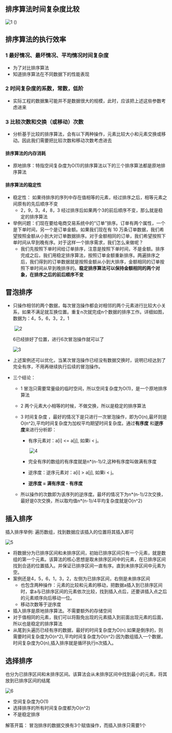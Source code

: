 ## 排序算法时间复杂度比较

 ![1](C:\Github\personal-study-zone\数据结构\img\排序\1.png) ()

## 排序算法的执行效率

### 1 最好情况、最坏情况、平均情况时间复杂度

* 为了对比排序算法
* 知道排序算法在不同数据下的性能表现

### 2 时间复杂度的系数，常数，低阶

* 实际工程的数据集可能并不是数据很大的规模，此时，应该把上述这些参数考虑进来

### 3 比较次数和交换（或移动）次数

*  分析基于比较的排序算法，会有以下两种操作，元素比较大小和元素交换或移动。因此我们需要把比较次数和移动次数考虑进去

#### 排序算法的内存消耗

* 原地排序：特指空间复杂度为O(1)的排序算法以下的三个排序算法都是原地排序算法

#### 排序算法的稳定性

* 稳定性： 如果待排序的序列中存在值相等的元素，经过排序之后，相等元素之间原有的先后顺序不变
  * 2，9，3，4，8，3 经过排序后如果两个3的前后顺序不变，那么就是稳定的排序算法
* 举例问题：们现在要给电商交易系统中的“订单”排序。订单有两个属性，一个是下单时间，另一个是订单金额。如果我们现在有 10 万条订单数据，我们希望按照金额从小到大对订单数据排序。对于金额相同的订单，我们希望按照下单时间从早到晚有序。对于这样一个排序需求，我们怎么来做呢？
  * 我们先按照下单时间给订单排序，注意是按照下单时间，不是金额。排序完成之后，我们用稳定排序算法，按照订单金额重新排序。两遍排序之后，我们得到的订单数据就是按照金额从小到大排序，金额相同的订单按照下单时间从早到晚排序的。**稳定排序算法可以保持金额相同的两个对象，在排序之后的前后顺序不变**

## 冒泡排序

* 只操作相邻的两个数据，每次冒泡操作都会对相邻的两个元素进行比较大小关系，如果不满足就互换位置。重复n次就完成n个数据的排序工作。详细如图，数据为：4，5，6，3，2，1

  ​		![2](C:\Github\personal-study-zone\数据结构\img\排序\2.png)

  6已经排好了位置，进行6次冒泡操作就可以了

  ![3](C:\Github\personal-study-zone\数据结构\img\排序\3.png)

* 上述案例还可以优化，当某次冒泡操作已经没有数据交换时，说明已经达到了完全有序，不用再继续执行后续的冒泡操作。

* 三个结论：

  * 1 冒泡只需要常量级的临时空间，所以空间复杂度为O(1)，是一个原地排序算法

  * 2 两个元素大小相等的时候，不做交换，所以是稳定的排序算法

  * 3 时间复杂度 ，最好的情况下是只进行一次冒泡操作，即为O(n),最坏则是O(n^2),平均时间复杂度为加权平均期望时间复杂度。通过**有序度** 和**逆序度**来进行分析即：

    * 有序元素对：a[i] <= a[j], 如果i < j。

      ​	![4](C:\Github\personal-study-zone\数据结构\img\排序\4.png)

    * 完全有序的数组的有序度就是n*(n-1)/2,这种有序度叫做满有序度

    * 逆序度：逆序元素对：a[i] > a[j], 如果i < j。

    * **逆序度 = 满有序度 - 有序度**

  * 所以操作的次数即为该序列的逆序度。最坏的情况下为n*(n-1)/2次交换，最好是0次交换，所以取均值n*(n-1)/4平均复杂度就是O(n^2)

## 插入排序

插入排序举例: 遍历数组，找到数据应该插入的位置将其插入即可



![5](C:\Github\personal-study-zone\数据结构\img\排序\5.png)



* 将数据分为已排序区间和未排序区间，初始已排序区间只有一个元素，就是数组的第一个元素。该算法的核心思想是取未排序区间中的元素，在已排序区间找到合适的位置插入。并保证已排序区间一直有序。直到未排序区间中元素为空。
* 案例还是4，5，6，1，3，2，左侧为已排序区间，右侧是未排序区间
  * 也包含两种操作：元素的比较和元素的移动，把数据a插入到已排序区间时，拿a与已排序区间的元素依次比较，找到插入点后，还要讲插入点之后的元素顺序向后移动一位。
  *  移动次数等于逆序度
* 插入排序是原地排序算法。不需要额外的存储空间
* 对于值相同的元素，我们可以将豁免出现的元素插入到前面出现元素的后面，所以也是稳定的排序算法
* 从尾到头遍历已经有序的数据，最好的时间复杂度为O(n).如果是倒序的，则需要时间复杂度为O(n^2),平均时间复杂度为O(n^2):因为数组插入一个数据，时间复杂度为O(n),插入排序就是循环执行n次插入。

## 选择排序

也分为已排序区间和未排序区间。该算法会从未排序区间中找到最小的元素，将其放到已排序区间的结尾

![6](C:\Github\personal-study-zone\数据结构\img\排序\6.png)

* 空间复杂度为O(1)
* 选择排序的所有时间复杂度都为O(n^2)
* 不是稳定排序



解答开篇： 冒泡排序的数据交换有3个赋值操作，而插入排序只需要1个

